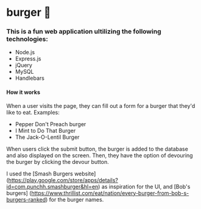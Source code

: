 # burger :hamburger:

### This is a fun web application ultilizing the following technologies:
* Node.js 
* Express.js 
* jQuery 
* MySQL 
* Handlebars 

#### How it works 

When a user visits the page, they can fill out a form for a burger that they'd like to eat. Examples: 
* Pepper Don't Preach burger 
* I Mint to Do That Burger
* The Jack-O-Lentil Burger 


When users click the submit button, the burger is added to the database and also displayed on the screen. Then, they have the option of devouring the burger by clicking the devour button.


I used the [Smash Burgers website] (https://play.google.com/store/apps/details?id=com.punchh.smashburger&hl=en) as inspiration for the UI, and [Bob's burgers] (https://www.thrillist.com/eat/nation/every-burger-from-bob-s-burgers-ranked) for the burger names. 




